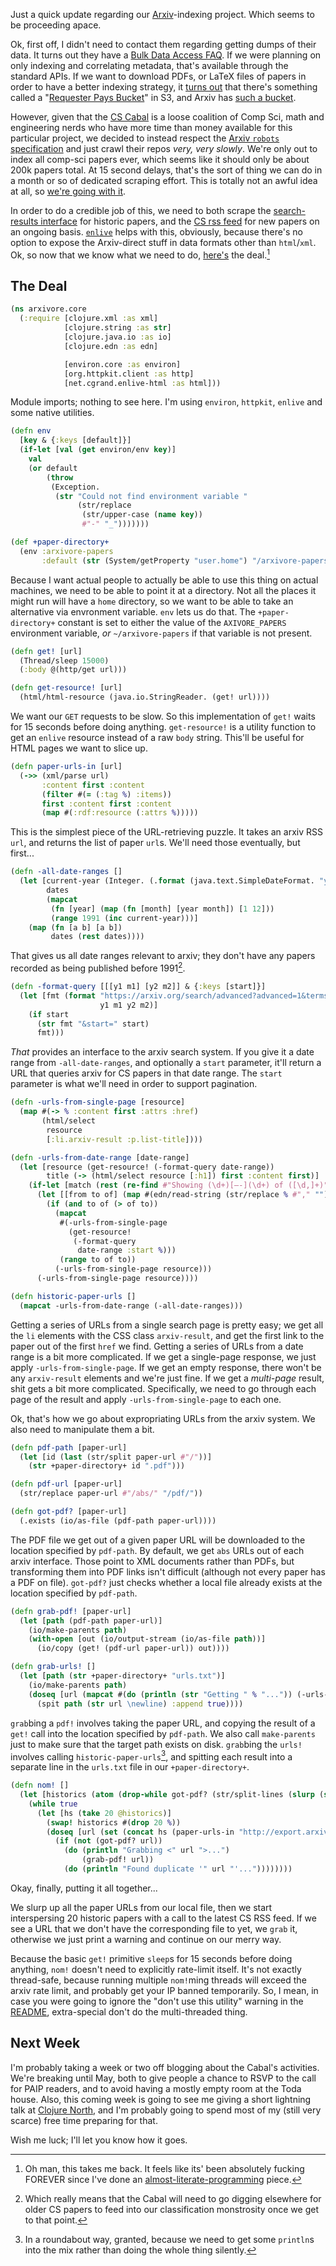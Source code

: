 Just a quick update regarding our [Arxiv](https://arxiv.org/)-indexing project. Which seems to be proceeding apace.

Ok, first off, I didn't need to contact them regarding getting dumps of their data. It turns out they have a [Bulk Data Access FAQ](https://arxiv.org/help/bulk_data). If we were planning on only indexing and correlating metadata, that's available through the standard APIs. If we want to download PDFs, or LaTeX files of papers in order to have a better indexing strategy, it [turns out](https://arxiv.org/help/bulk_data_s3) that there's something called a "[Requester Pays Bucket](https://docs.aws.amazon.com/AmazonS3/latest/dev/RequesterPaysBuckets.html)" in S3, and Arxiv has [such a bucket](https://arxiv.org/help/bulk_data_s3).

However, given that the [CS Cabal](https://compscicabal.github.io/) is a loose coalition of Comp Sci, math and engineering nerds who have more time than money available for this particular project, we decided to instead respect the [Arxiv `robots` specification](https://arxiv.org/robots.txt) and just crawl their repos _very, very slowly_. We're only out to index all comp-sci papers ever, which seems like it should only be about 200k papers total. At 15 second delays, that's the sort of thing we can do in a month or so of dedicated scraping effort. This is totally not an awful idea at all, so [we're going with it](https://github.com/CompSciCabal/arxivore).

In order to do a credible job of this, we need to both scrape the [search-results interface](https://arxiv.org/search/advanced) for historic papers, and the [CS rss feed](http://export.arxiv.org/rss/cs) for new papers on an ongoing basis. [`enlive`](https://github.com/cgrand/enlive) helps with this, obviously, because there's no option to expose the Arxiv-direct stuff in data formats other than `html`/`xml`. Ok, so now that we know what we need to do, [here's](https://github.com/CompSciCabal/arxivore/blob/8ab3db135fabd21f60e8412bf044cb9bc492aab8/src/arxivore/core.clj) the deal.[^oh-man-this-takes-me-back]

[^oh-man-this-takes-me-back]: Oh man, this takes me back. It feels like its' been absolutely fucking FOREVER since I've done an [almost-literate-programming](http://inaimathi.ca/archive/by-tag/almost-literate-programming) piece.

## The Deal

```clojure
(ns arxivore.core
  (:require [clojure.xml :as xml]
            [clojure.string :as str]
            [clojure.java.io :as io]
            [clojure.edn :as edn]

            [environ.core :as environ]
            [org.httpkit.client :as http]
            [net.cgrand.enlive-html :as html]))
```

Module imports; nothing to see here. I'm using `environ`, `httpkit`, `enlive` and some native utilities.

```clojure
(defn env
  [key & {:keys [default]}]
  (if-let [val (get environ/env key)]
    val
    (or default
        (throw
         (Exception.
          (str "Could not find environment variable "
               (str/replace
                (str/upper-case (name key))
                #"-" "_")))))))

(def +paper-directory+
  (env :arxivore-papers
       :default (str (System/getProperty "user.home") "/arxivore-papers/")))
```

Because I want actual people to actually be able to use this thing on actual machines, we need to be able to point it at a directory. Not all the places it might run will have a `home` directory, so we want to be able to take an alternative via envronment variable. `env` lets us do that. The `+paper-directory+` constant is set to either the value of the `AXIVORE_PAPERS` environment variable, _or_ `~/arxivore-papers` if that variable is not present.

```clojure
(defn get! [url]
  (Thread/sleep 15000)
  (:body @(http/get url)))

(defn get-resource! [url]
  (html/html-resource (java.io.StringReader. (get! url))))
```

We want our `GET` requests to be slow. So this implementation of `get!` waits for 15 seconds before doing anything. `get-resource!` is a utility function to get an `enlive` resource instead of a raw `body` string. This'll be useful for HTML pages we want to slice up.

```clojure
(defn paper-urls-in [url]
  (->> (xml/parse url)
       :content first :content
       (filter #(= (:tag %) :items))
       first :content first :content
       (map #(:rdf:resource (:attrs %)))))
```

This is the simplest piece of the URL-retrieving puzzle. It takes an arxiv RSS `url`, and returns the list of paper `url`s. We'll need those eventually, but first...

```clojure
(defn -all-date-ranges []
  (let [current-year (Integer. (.format (java.text.SimpleDateFormat. "yyyy") (new java.util.Date)))
        dates
        (mapcat
         (fn [year] (map (fn [month] [year month]) [1 12]))
         (range 1991 (inc current-year)))]
    (map (fn [a b] [a b])
         dates (rest dates))))
```

That gives us all date ranges relevant to arxiv; they don't have any papers recorded as being published before 1991[^which-really-means].

[^which-really-means]: Which really means that the Cabal will need to go digging elsewhere for older CS papers to feed into our classification monstrosity once we get to that point.


```clojure
(defn -format-query [[[y1 m1] [y2 m2]] & {:keys [start]}]
  (let [fmt (format "https://arxiv.org/search/advanced?advanced=1&terms-0-operator=AND&terms-0-term=&terms-0-field=title&classification-computer_science=y&classification-physics_archives=all&classification-include_cross_list=include&date-year=&date-filter_by=date_range&date-from_date=%d-%02d&date-to_date=%d-%02d&date-date_type=submitted_date&abstracts=show&size=200&order=-announced_date_first"
                    y1 m1 y2 m2)]
    (if start
      (str fmt "&start=" start)
      fmt)))
```

_That_ provides an interface to the arxiv search system. If you give it a date range from `-all-date-ranges`, and optionally a `start` parameter, it'll return a URL that queries arxiv for CS papers in that date range. The `start` parameter is what we'll need in order to support pagination.

```clojure
(defn -urls-from-single-page [resource]
  (map #(-> % :content first :attrs :href)
       (html/select
        resource
        [:li.arxiv-result :p.list-title])))

(defn -urls-from-date-range [date-range]
  (let [resource (get-resource! (-format-query date-range))
        title (-> (html/select resource [:h1]) first :content first)]
    (if-let [match (rest (re-find #"Showing (\d+)[–-](\d+) of ([\d,]+)" title))]
      (let [[from to of] (map #(edn/read-string (str/replace % #"," "")) match)]
        (if (and to of (> of to))
          (mapcat
           #(-urls-from-single-page
             (get-resource!
              (-format-query
               date-range :start %)))
           (range to of to))
          (-urls-from-single-page resource)))
      (-urls-from-single-page resource))))

(defn historic-paper-urls []
  (mapcat -urls-from-date-range (-all-date-ranges)))
```

Getting a series of URLs from a single search page is pretty easy; we get all the `li` elements with the CSS class `arxiv-result`, and get the first link to the paper out of the first `href` we find. Getting a series of URLs from a date range is a bit more complicated. If we get a single-page response, we just apply `-urls-from-single-page`. If we get an empty response, there won't be any `arxiv-result` elements and we're just fine. If we get a _multi-page_ result, shit gets a bit more complicated. Specifically, we need to go through each page of the result and apply `-urls-from-single-page` to each one.

Ok, that's how we go about expropriating URLs from the arxiv system. We also need to manipulate them a bit.

```clojure
(defn pdf-path [paper-url]
  (let [id (last (str/split paper-url #"/"))]
    (str +paper-directory+ id ".pdf")))

(defn pdf-url [paper-url]
  (str/replace paper-url #"/abs/" "/pdf/"))

(defn got-pdf? [paper-url]
  (.exists (io/as-file (pdf-path paper-url))))
```

The PDF file we get out of a given paper URL will be downloaded to the location specified by `pdf-path`. By default, we get `abs` URLs out of each arxiv interface. Those point to XML documents rather than PDFs, but transforming them into PDF links isn't difficult (although not every paper has a PDF on file). `got-pdf?` just checks whether a local file already exists at the location specified by `pdf-path`.

```clojure
(defn grab-pdf! [paper-url]
  (let [path (pdf-path paper-url)]
    (io/make-parents path)
    (with-open [out (io/output-stream (io/as-file path))]
      (io/copy (get! (pdf-url paper-url)) out))))

(defn grab-urls! []
  (let [path (str +paper-directory+ "urls.txt")]
    (io/make-parents path)
    (doseq [url (mapcat #(do (println (str "Getting " % "...")) (-urls-from-date-range %)) (-all-date-ranges))]
      (spit path (str url \newline) :append true))))
```

`grab`bing a `pdf!` involves taking the paper URL, and copying the result of a `get!` call into the location specified by `pdf-path`. We also call `make-parents` just to make sure that the target path exists on disk. `grab`bing the `urls!` involves calling `historic-paper-urls`[^in-a-roundabout-way], and spitting each result into a separate line in the `urls.txt` file in our `+paper-directory+`.

[^in-a-roundabout-way]: In a roundabout way, granted, because we need to get some `println`s into the mix rather than doing the whole thing silently.

```clojure
(defn nom! []
  (let [historics (atom (drop-while got-pdf? (str/split-lines (slurp (str +paper-directory+ "urls.txt")))))]
    (while true
      (let [hs (take 20 @historics)]
        (swap! historics #(drop 20 %))
        (doseq [url (set (concat hs (paper-urls-in "http://export.arxiv.org/rss/cs")))]
          (if (not (got-pdf? url))
            (do (println "Grabbing <" url ">...")
                (grab-pdf! url))
            (do (println "Found duplicate '" url "'..."))))))))
```

Okay, finally, putting it all together...

We slurp up all the paper URLs from our local file, then we start interspersing 20 historic papers with a call to the latest CS RSS feed. If we see a URL that we don't have the corresponding file to yet, we `grab` it, otherwise we just print a warning and continue on our merry way.

Because the basic `get!` primitive `sleep`s for 15 seconds before doing anything, `nom!` doesn't need to explicitly rate-limit itself. It's not exactly thread-safe, because running multiple `nom!`ming threads will exceed the arxiv rate limit, and probably get your IP banned temporarily. So, I mean, in case you were going to ignore the "don't use this utility" warning in the [README](https://github.com/CompSciCabal/arxivore/blob/master/README.md), extra-special don't do the multi-threaded thing.

## Next Week

I'm probably taking a week or two off blogging about the Cabal's activities. We're breaking until May, both to give people a chance to RSVP to the call for PAIP readers, and to avoid having a mostly empty room at the Toda house. Also, this coming week is going to see me giving a short lightning talk at [Clojure North](https://clojurenorth.com/), and I'm probably going to spend most of my (still very scarce) free time preparing for that.

Wish me luck; I'll let you know how it goes.
